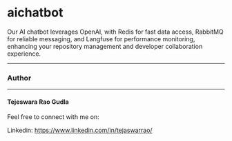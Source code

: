# aichatbot
Our AI chatbot leverages OpenAI, with Redis for fast data access, RabbitMQ for reliable messaging, and Langfuse for performance monitoring, enhancing your repository management and developer collaboration experience.


---
### Author
---

#### Tejeswara Rao Gudla

Feel free to connect with me on:

Linkedin: https://www.linkedin.com/in/tejaswarrao/ 
